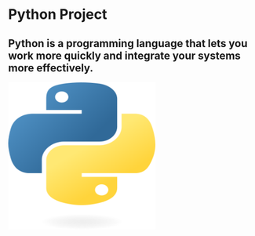 # Python Project

<h2>Python is a programming language that lets you work more quickly and integrate your systems more effectively.</h2>
<img src="/asset/python-logo.png" alt="Python logo" height="300" width="300">
